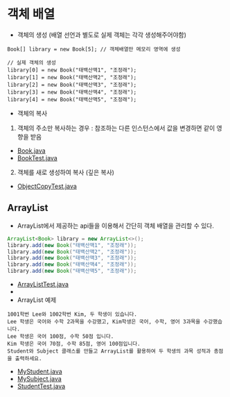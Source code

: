 # 객체 배열
- 객체의 생성 (배열 선언과 별도로 실제 객체는 각각 생성해주어야함)
```
Book[] library = new Book[5]; // 객체배열만 메모리 영역에 생성

// 실제 객체의 생성
library[0] = new Book("태백산맥1", "조정래");
library[1] = new Book("태백산맥2", "조정래");
library[2] = new Book("태백산맥3", "조정래");
library[3] = new Book("태백산맥4", "조정래");
library[4] = new Book("태백산맥5", "조정래");
```

- 객체의 복사
1) 객체의 주소만 복사하는 경우 : 참조하는 다른 인스턴스에서 값을 변경하면 같이 영향을 받음
- [Book.java](Book.java)
- [BookTest.java](BookTest.java)
2) 객체를 새로 생성하여 복사 (깊은 복사)
- [ObjectCopyTest.java](ObjectCopyTest.java)

## ArrayList
- ArrayList에서 제공하는 api들을 이용해서 간단히 객체 배열을 관리할 수 있다.
```java
ArrayList<Book> library = new ArrayList<>();
library.add(new Book("태백산맥1", "조정래"));
library.add(new Book("태백산맥2", "조정래"));
library.add(new Book("태백산맥3", "조정래"));
library.add(new Book("태백산맥4", "조정래"));
library.add(new Book("태백산맥5", "조정래"));
```
- [ArrayListTest.java](ArrayListTest.java)
- 
- ArrayList 예제
```
1001학번 Lee와 1002학번 Kim, 두 학생이 있습니다.
Lee 학생은 국어와 수학 2과목을 수강했고, Kim학생은 국어, 수학, 영어 3과목을 수강했습니다.
Lee 학생은 국어 100점, 수학 50점 입니다.
Kim 학생은 국어 70점, 수학 85점, 영어 100점입니다.
Student와 Subject 클래스를 만들고 ArrayList를 활용하여 두 학생의 과목 성적과 총점을 출력하세요.
```
- [MyStudent.java](MyStudent.java)
- [MySubject.java](MySubject.java)
- [StudentTest.java](StudentTest.java)